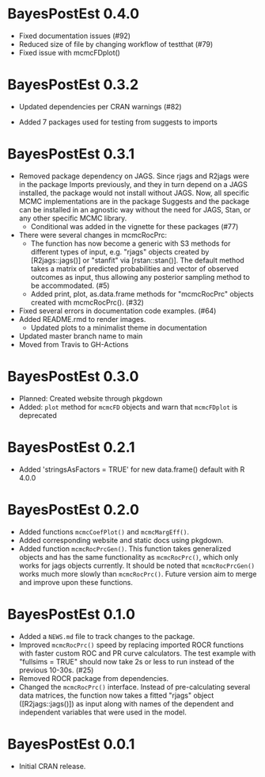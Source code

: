 # BayesPostEst 0.4.0
* Fixed documentation issues (#92)
* Reduced size of file by changing workflow of testthat (#79)
* Fixed issue with mcmcFDplot() 

# BayesPostEst 0.3.2
* Updated dependencies per CRAN warnings (#82)
 + Added 7 packages used for testing from suggests to imports 

# BayesPostEst 0.3.1

* Removed package dependency on JAGS. Since rjags and R2jags were in the package Imports previously, and they in turn depend on a JAGS installed, the package would not install without JAGS. Now, all specific MCMC implementations are in the package Suggests and the package can be installed in an agnostic way without the need for JAGS, Stan, or any other specific MCMC library. 
  + Conditional was added in the vignette for these packages (#77)
* There were several changes in mcmcRocPrc:
  + The function has now become a generic with S3 methods for different types of input, e.g. "rjags" objects created by [R2jags::jags()] or "stanfit" via [rstan::stan()]. The default method takes a matrix of predicted probabilities and vector of observed outcomes as input, thus allowing any posterior sampling method to be accommodated. (#5)
  + Added print, plot, as.data.frame methods for "mcmcRocPrc" objects created with mcmcRocPrc(). (#32)
* Fixed several errors in documentation code examples. (#64)
* Added README.rmd to render images.
  + Updated plots to a minimalist theme in documentation
* Updated master branch name to main
* Moved from Travis to GH-Actions

# BayesPostEst 0.3.0

* Planned: Created website through pkgdown
* Added: `plot` method for `mcmcFD` objects and warn that `mcmcFDplot` is deprecated

# BayesPostEst 0.2.1

* Added 'stringsAsFactors = TRUE' for new data.frame() default with R 4.0.0

# BayesPostEst 0.2.0

* Added functions `mcmcCoefPlot()` and `mcmcMargEff()`.
* Added corresponding website and static docs using pkgdown.
* Added function `mcmcRocPrcGen()`. This function takes generalized objects and has the same functionality as `mcmcRocPrc()`, which only works for jags objects currently. It should be noted that `mcmcRocPrcGen()` works much more slowly than `mcmcRocPrc()`. Future version aim to merge and improve upon these functions.

# BayesPostEst 0.1.0

* Added a `NEWS.md` file to track changes to the package.
* Improved `mcmcRocPrc()` speed by replacing imported ROCR functions with faster custom ROC and PR curve calculators. The test example with "fullsims = TRUE" should now take 2s or less to run instead of the previous 10-30s. (#25)
* Removed ROCR package from dependencies. 
* Changed the `mcmcRocPrc()` interface. Instead of pre-calculating several data matrices, the function now takes a fitted "rjags" object ([R2jags::jags()]) as input along with names of the dependent and independent variables that were used in the model. 

# BayesPostEst 0.0.1

* Initial CRAN release. 
